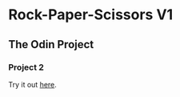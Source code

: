 # Rock-Paper-Scissors V1

## The Odin Project
### Project 2
Try it out [here](https://obenkodehm.github.io/Rock-Paper-Scissors-V1/).
